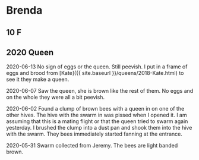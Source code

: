 # Brenda
## 10 F
## 2020 Queen

2020-06-13 No sign of eggs or the queen.  Still peevish.  I put in a frame of eggs and brood from [Kate]({{ site.baseurl }}/queens/2018-Kate.html) to see it they make a queen.

2020-06-07 Saw the queen, she is brown like the rest of them.  No eggs and on the whole they were all a bit peevish.

2020-06-02 Found a clump of brown bees with a queen in on one of the other hives.  The hive with the swarm in was pissed when I opened it.  I am assuming that this is a mating flight or that the queen tried to swarm again yesterday.  I brushed the clump into a dust pan and shook them into the hive with the swarm.  They bees immediately started fanning at the entrance.  

2020-05-31 Swarm collected from Jeremy.  The bees are light banded brown.
